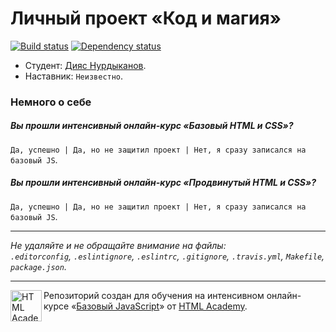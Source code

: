 # Личный проект «Код и магия»

[![Build status][travis-image]][travis-url]
[![Dependency status][dependency-image]][dependency-url]

* Студент: [Дияс Нурдыканов](https://htmlacademy.ru/profile/id63990).
* Наставник: `Неизвестно`.

### Немного о себе

##### Вы прошли интенсивный онлайн-курс «Базовый HTML и CSS»?
`Да, успешно | Да, но не защитил проект | Нет, я сразу записался на базовый JS`.

##### Вы прошли интенсивный онлайн-курс «Продвинутый HTML и CSS»?
`Да, успешно | Да, но не защитил проект | Нет, я сразу записался на базовый JS`.

---

_Не удаляйте и не обращайте внимание на файлы:_<br>
_`.editorconfig`, `.eslintignore`, `.eslintrc`, `.gitignore`, `.travis.yml`, `Makefile`, `package.json`._

---

<a href="https://htmlacademy.ru/js_intensive"><img align="left" width="50" height="50" title="HTML Academy" src="https://up.htmlacademy.ru/static/img/intensive/javascript/logo-for-github.svg"></a>

Репозиторий создан для обучения на интенсивном онлайн-курсе «[Базовый JavaScript](https://htmlacademy.ru/js_intensive)» от [HTML Academy](https://htmlacademy.ru).

[travis-image]: https://travis-ci.org/htmlacademy-javascript/63990-code-and-magick.svg?branch=master
[travis-url]: https://travis-ci.org/htmlacademy-javascript/63990-code-and-magick
[dependency-image]: https://david-dm.org/htmlacademy-javascript/63990-code-and-magick.svg?style=flat-square
[dependency-url]: https://david-dm.org/htmlacademy-javascript/63990-code-and-magick

